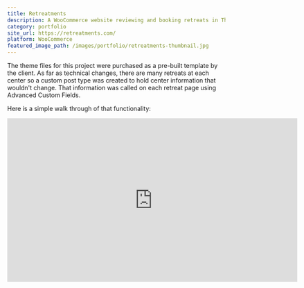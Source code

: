 ```yaml
---
title: Retreatments
description: A WooCommerce website reviewing and booking retreats in Thailand.
category: portfolio
site_url: https://retreatments.com/
platform: WooCommerce
featured_image_path: /images/portfolio/retreatments-thumbnail.jpg
---
```


The theme files for this project were purchased as a pre-built template by the client. As far as technical changes, there are many retreats at each center so a custom post type was created to hold center information that wouldn't change. That information was called on each retreat page using Advanced Custom Fields.

Here is a simple walk through of that functionality:

<div class="video-wrapper">
  <iframe width="670" height="377" src="https://www.youtube-nocookie.com/embed/_kQqrsSbCY4?rel=0&amp;showinfo=0" frameborder="0" allowfullscreen></iframe>
</div>
